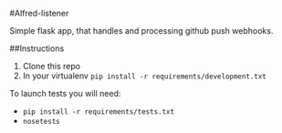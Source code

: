#Alfred-listener

Simple flask app, that handles and processing github push webhooks.

##Instructions

1. Clone this repo
2. In your virtualenv `pip install -r requirements/development.txt`

To launch tests you will need:

* `pip install -r requirements/tests.txt`
* `nosetests`
